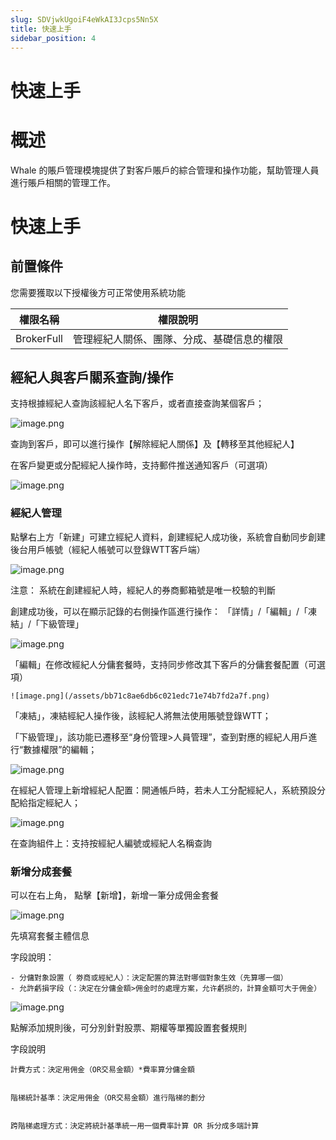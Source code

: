 ```yaml
---
slug: SDVjwkUgoiF4eWkAI3Jcps5Nn5X
title: 快速上手
sidebar_position: 4
---
```



# 快速上手


# 概述


Whale 的賬戶管理模塊提供了對客戶賬戶的綜合管理和操作功能，幫助管理人員進行賬戶相關的管理工作。


# 快速上手


## 前置條件


您需要獲取以下授權後方可正常使用系統功能


| 權限名稱       | 權限說明                  |
| ---------- | --------------------- |
| BrokerFull | 管理經紀人關係、團隊、分成、基礎信息的權限 |


## 經紀人與客戶關系查詢/操作


支持根據經紀人查詢該經紀人名下客戶，或者直接查詢某個客戶；


![image.png](/assets/b80a3c0b9f88159326502fdec3f54b76.png)


查詢到客戶，即可以進行操作【解除經紀人關係】及【轉移至其他經紀人】


在客戶變更或分配經紀人操作時，支持郵件推送通知客戶（可選項）


![image.png](/assets/b1a2b590c82cf119c9225ae593838094.png)


### 經紀人管理


點擊右上方「新建」可建立經紀人資料，創建經紀人成功後，系統會自動同步創建後台用戶帳號（經紀人帳號可以登錄WTT客戶端）


![image.png](/assets/4741364a9756a04d692e60ced23895d2.png)


注意： 系統在創建經紀人時，經紀人的券商郵箱號是唯一校驗的判斷


創建成功後，可以在顯示記錄的右側操作區進行操作： 「詳情」/「編輯」/「凍結」/「下級管理」


![image.png](/assets/c43a1178885d15e457a95d585bd5f92a.png)


「編輯」在修改經紀人分傭套餐時，支持同步修改其下客戶的分傭套餐配置（可選項）


    ![image.png](/assets/bb71c8ae6db6c021edc71e74b7fd2a7f.png)


「凍結」，凍結經紀人操作後，該經紀人將無法使用賬號登錄WTT；


「下級管理」，該功能已遷移至“身份管理>人員管理”，查到對應的經紀人用戶進行“數據權限”的編輯；


![image.png](/assets/d8a375a02ef332ef3840775685d8143e.png)


在經紀人管理上新增經紀人配置：開通帳戶時，若未人工分配經紀人，系統預設分配給指定經紀人；


![image.png](/assets/461f15cac611e9dba9eaac3337539598.png)


在查詢組件上：支持按經紀人編號或經紀人名稱查詢


### **新增分成套餐**


可以在右上角， 點擊【新增】，新增一筆分成佣金套餐


![image.png](/assets/83eb15067018618d427905d841783461.png)


先填寫套餐主體信息


字段說明：

    - 分傭對象設置（ 劵商或經紀人）：決定配置的算法對哪個對象生效（先算哪一個）
    - 允許虧損字段（：決定在分傭金額>佣金时的處理方案，允许虧损的，計算金額可大于佣金）

![image.png](/assets/7cdd5226cd54f01fe80cc964a5627ba3.png)


點解添加規則後，可分別針對股票、期權等單獨設置套餐規則


字段說明


    計費方式：決定用佣金（OR交易金額）*費率算分傭金額


    階梯統計基準：決定用佣金（OR交易金額）進行階梯的劃分


    跨階梯處理方式：決定將統計基準統一用一個費率計算 OR 拆分成多端計算

